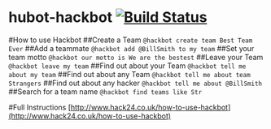 # hubot-hackbot [![Build Status](https://travis-ci.org/TechNottingham/hubot-hackbot.svg?branch=master)](https://travis-ci.org/TechNottingham/hubot-hackbot)

#How to use Hackbot
##Create a Team
`@hackbot create team Best Team Ever`
##Add a teammate
`@hackbot add @BillSmith to my team`
##Set your team motto
`@hackbot our motto is We are the bestest`
##Leave your Team
`@hackbot leave my team`
##Find out about your Team
`@hackbot tell me about my team`
##Find out about any Team
`@hackbot tell me about team Strangers`
##Find out about any hacker
`@hackbot tell me about @BillSmith`
##Search for a team name
`@hackbot find teams like Str`

#Full Instructions
[http://www.hack24.co.uk/how-to-use-hackbot](http://www.hack24.co.uk/how-to-use-hackbot)
